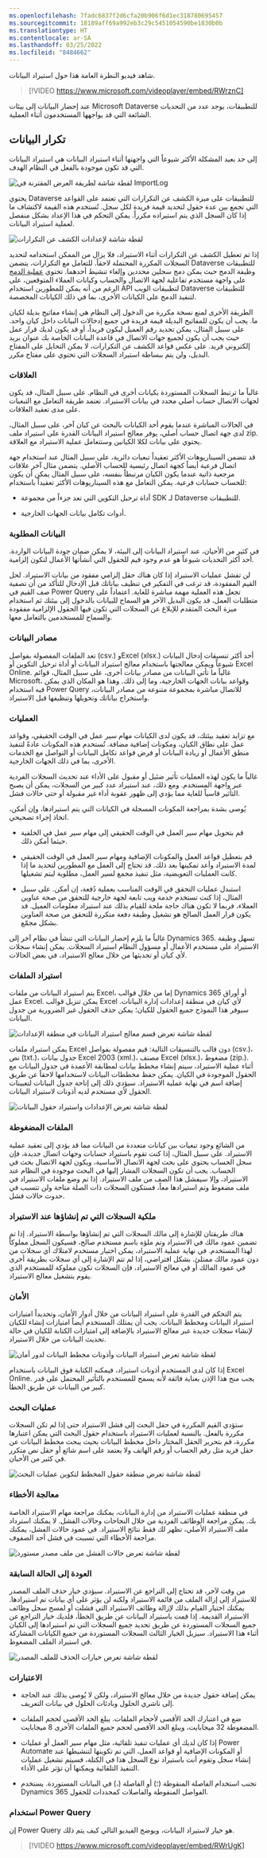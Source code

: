 ```yaml
---
ms.openlocfilehash: 7fadc6837f2d6cfa20b906f6d1ec318780695457
ms.sourcegitcommit: 18189aff69a992eb3c29c5451054590be1830b0b
ms.translationtype: HT
ms.contentlocale: ar-SA
ms.lasthandoff: 03/25/2022
ms.locfileid: "8484662"
---
```

شاهد فيديو النظرة العامة هذا حول استيراد البيانات.

> [!VIDEO https://www.microsoft.com/videoplayer/embed/RWrznC]

عند إحضار البيانات إلى بيئات Microsoft Dataverse للتطبيقات، يوجد عدد من التحديات الشائعة التي قد يواجهها المستخدمون أثناء العملية.

## <a name="duplicate-data"></a>تكرار البيانات 

إلى حد بعيد المشكلة الأكثر شيوعاً التي واجهتها أثناء استيراد البيانات هي استيراد البيانات التي قد تكون موجودة بالفعل في النظام الهدف. 

![لقطة شاشة لطريقة العرض المقترنة في ImportLog](../media/T2_CommonDataChallenges_image1.png)

يحتوي Dataverse للتطبيقات على ميزة الكشف عن التكرارات التي تعتمد على القواعد التي تجمع بين عدة حقول لتحديد قيمة فريدة لكل سجل. تُستخدم هذه القيمة لاكتشاف ما إذا كان السجل الذي يتم استيراده مكرراً. يمكن التحكم في هذا الإعداد بشكل منفصل لعملية استيراد البيانات. 

![لقطة شاشة لإعدادات الكشف عن التكرارات](../media/T2_CommonDataChallenges_image2.png)

إذا تم تعطيل الكشف عن التكرارات أثناء الاستيراد، فلا يزال من الممكن استخدامه لتحديد السجلات المكررة المحتملة لاحقاً. للتعامل مع التكرارات، يتضمن Dataverse للتطبيقات وظيفة الدمج حيث يمكن دمج سجلين محددين وإلغاء تنشيط أحدهما. تحتوي [عملية الدمج](/dynamics365/customer-engagement/basics/merge-duplicate-records-accounts-contacts-leads) على واجهة مستخدم تفاعلية لجهة الاتصال والحساب وكيانات العملاء المتوقعين، على الرغم من أنه يمكن للمطورين استخدام API لتطبيقات الويب Dataverse للتطبيقات لتنفيذ الدمج على الكيانات الأخرى، بما في ذلك الكيانات المخصصة.

الطريقة الأخرى لمنع نسخة مكررة من الدخول إلى النظام هي إنشاء مفاتيح بديلة لكيان ما. يجب أن يكون للمفاتيح البديلة قيمة فريدة في جميع إدخالات البيانات داخل كيان واحد. على سبيل المثال، يمكن تحديد رقم العميل ليكون فريداً، أو قد يكون لديك قرار عمل حيث يجب أن يكون لجميع جهات الاتصال في قاعدة البيانات الخاصة بك عنوان بريد إلكتروني فريد. على عكس قواعد الكشف عن التكرارات، لا يمكن التحايل على المفتاح البديل، ولن يتم ببساطة استيراد السجلات التي تحتوي على مفتاح مكرر.

### <a name="relationships"></a>العلاقات

غالباً ما ترتبط السجلات المستوردة بكيانات أخرى في النظام. على سبيل المثال، قد يكون لجهات الاتصال حساب أصلي محدد في بيانات الاستيراد. تعتمد طريقة التعامل مع التبعيات على مدى تعقيد العلاقات. 

في الحالات المباشرة عندما يقوم أحد الكيانات بالبحث عن كيان آخر، على سبيل المثال، لدى جهة اتصال حساب أصلي، يوفر معالج استيراد البيانات القدرة على استيراد ملف zip. يحتوي على بيانات لكلا الكيانين وستتعامل عملية الاستيراد مع العلاقة.

قد تتضمن السيناريوهات الأكثر تعقيداً تبعيات دائرية، على سبيل المثال عند استخدام جهة اتصال فرعية أيضاً كجهة اتصال رئيسية للحساب الأصلي. يتضمن مثال آخر علاقات مرجعية ذاتية عندما يكون الكيان مرتبطاً بنفسه، على سبيل المثال يمكن أن يكون للحساب حسابات فرعية. يمكن التعامل مع هذه السيناريوهات الأكثر تعقيداً باستخدام: 

- أداة ترحيل التكوين التي تعد جزءاً من مجموعة SDK لـ Dataverse للتطبيقات.

- أدوات تكامل بيانات الجهات الخارجية.

### <a name="required-data"></a>البيانات المطلوبة

في كثير من الأحيان، عند استيراد البيانات إلى البيئة، لا يمكن ضمان جودة البيانات الواردة. أحد أكثر التحديات شيوعاً هو عدم وجود قيم للحقول التي أنشأتها الأعمال لتكون إلزامية. 

لن تفشل عمليات الاستيراد إذا كان هناك حقل إلزامي مفقود من بيانات الاستيراد. لحل القيم المفقودة، قد ترغب في التفكير في تنظيف بياناتك قبل الإدخال للتأكد من أن تصفية صف القيم في Power Query تجعل هذه العملية مهمة مباشرة للغاية. اعتماداً على متطلبات العمل، قد يكون البديل الآخر هو السماح للبيانات بالدخول إلى بيئتك ثم استخدام ميزة البحث المتقدم للإبلاغ عن السجلات التي تكون فيها الحقول الإلزامية مفقودة والسماح للمستخدمين بالتعامل معها.

### <a name="data-sources"></a>مصادر البيانات

تعد الملفات المفصولة بفواصل (csv.) وExcel ‏(xlsx.) أحد أكثر تنسيقات إدخال البيانات شيوعاً ويمكن معالجتها باستخدام معالج استيراد البيانات أو أداة ترحيل التكوين أو Excel Online. غالباً ما تأتي البيانات من مصادر بيانات أخرى، على سبيل المثال، قوائم Microsoft، وقواعد بيانات الجهات الخارجية، وما إلى ذلك. وهذا هو المكان الذي يمكن فيه استخدام Power Query للاتصال مباشرة بمجموعة متنوعة من مصادر البيانات، واستخراج بياناتك وتحويلها وتنظيفها قبل الاستيراد. 

### <a name="processes"></a>ال‏‏عمليات 

مع تزايد تعقيد بيئتك، قد يكون لدى الكيانات مهام سير عمل في الوقت الحقيقي، وقواعد عمل على نطاق الكيان، ومكونات إضافية مضافة. تُستخدم هذه المكونات عادةً لتنفيذ منطق الأعمال أو زيادة البيانات أو فرض قواعد تكامل البيانات أو التواصل مع الخدمات الأخرى، بما في ذلك الجهات الخارجية.

غالباً ما يكون لهذه العمليات تأثير ضئيل أو مقبول على الأداء عند تحديث السجلات الفردية عبر واجهة المستخدم. ومع ذلك، عند استيراد عدد كبير من السجلات، يمكن أن يصبح التأثير قاسياً للغاية مما يؤدي إلى ظهور عقوبة أداء غير مقبولة أو حتى حالات فشل.

يُوصى بشدة بمراجعة المكونات المسجلة في الكيانات التي يتم استيرادها، وإن أمكن، اتخاذ إجراء تصحيحي.

- قم بتحويل مهام سير العمل في الوقت الحقيقي إلى مهام سير عمل في الخلفية حيثما أمكن ذلك.

- قم بتعطيل قواعد العمل والمكونات الإضافية ومهام سير العمل في الوقت الحقيقي لمدة الاستيراد وأعد تمكينها بعد ذلك. قد تحتاج إلى العمل مع المطورين لتحديد ما إذا كانت العمليات التعويضية، مثل تنفيذ مجمع لسير العمل، مطلوبة ليتم تشغيلها.

- استبدل عمليات التحقق في الوقت المناسب بعملية دُفعة، إن أمكن. على سبيل المثال، إذا كنت تستخدم خدمة ويب تابعة لجهة خارجية للتحقق من صحة عناوين العملاء، فربما لا تكون هناك حاجة ملحة للقيام بذلك عند استيراد معلومات العميل. قد يكون قرار العمل الصالح هو تشغيل وظيفة دفعة متكررة للتحقق من صحة العناوين بشكل مجمّع.

 
غالباً ما يلزم إحضار البيانات التي تنشأ في نظام آخر إلى Dynamics 365. تسهل وظيفة الاستيراد على مستخدم الأعمال أو مسؤول النظام استيراد السجلات. يمكن إنشاء سجلات لأي كيان أو تحديثها من خلال معالج الاستيراد، في بعض الحالات. 

### <a name="importing-files"></a>استيراد الملفات
يتم استيراد البيانات من ملفات Excel، إما من خلال قوالب Dynamics 365 أو أوراق عمل Excel. يمكن تنزيل قوالب Excel لأي كيان في منطقة إعدادات إدارة البيانات. سيوفر هذا النموذج جميع الحقول للكيان؛ يمكن حذف الحقول غير الضرورية من جدول البيانات. 

![لقطة شاشة تعرض قسم معالج استيراد البيانات في منطقة الإعدادات](../media/L3_Data_Import_Wizard_image1.png)

يمكن استيراد ملفات Excel دون قالب بالتنسيقات التالية: قيم مفصولة بفواصل (csv.)، نص (txt.)، جدول بيانات Excel 2003 ‏(xml.)، مصنف Excel ‏(xlsx.)، مضغوط (zip.). أثناء عملية الاستيراد، سيتم إنشاء مخطط بيانات لمطابقة الأعمدة في جدول البيانات مع الحقول الموجودة في الكيان. يمكن حفظ مخططات البيانات لاستخدامها لاحقاً عن طريق إضافة اسم في نهاية عملية الاستيراد. سيؤدي ذلك إلى إتاحة جدول البيانات لتعيينات الحقول لأي مستخدم لديه أذونات لاستيراد البيانات. 

![لقطة شاشة تعرض الإعدادات واستيراد حقول البيانات](../media/L3_Data_Import_Wizard_image2.png)

### <a name="zip-files"></a>الملفات المضغوطة
من الشائع وجود تبعيات بين كيانات متعددة من البيانات مما قد يؤدي إلى تعقيد عملية الاستيراد. على سبيل المثال، إذا كنت تقوم باستيراد حسابات وجهات اتصال جديدة، فإن سجل الحساب يحتوي على بحث لجهة الاتصال الأساسية، ويكون لجهة الاتصال بحث في الحساب. يجب أن تكون السجلات المشار إليها في البحث موجودة في النظام عند الاستيراد، وإلا سيفشل هذا الصف من ملف الاستيراد. إذا تم وضع ملفات الاستيراد في ملف مضغوط وتم استيرادها معاً، فستكون السجلات ذات الصلة متاحة ولن تتسبب في حدوث حالات فشل. 

### <a name="ownership-of-records-created-on-import"></a>ملكية السجلات التي تم إنشاؤها عند الاستيراد
هناك طريقتان للإشارة إلى مالك السجلات التي تم إنشاؤها بواسطة الاستيراد. إذا تم تضمين عمود مالك في الاستيراد وتم ملؤه باسم مستخدم صالح، فسيكون السجل مملوكاً لهذا المستخدم. في نهاية عملية الاستيراد، يمكن اختيار مستخدم لامتلاك أي سجلات من دون عمود مالك ممتلئ. بشكل افتراضي، إذا لم تتم الإشارة إلى أي سجلات بطريقة أخرى في عمود المالك أو في معالج الاستيراد، فإن السجلات تكون مملوكة للمستخدم الذي يقوم بتشغيل معالج الاستيراد. 

### <a name="security"></a>الأمان
يتم التحكم في القدرة على استيراد البيانات من خلال أدوار الأمان، وتحديداً امتيازات استيراد البيانات ومخطط البيانات. يجب أن يمتلك المستخدم أيضاً امتيازات إنشاء للكيان لإنشاء سجلات جديدة عبر معالج الاستيراد بالإضافة إلى امتيازات الكتابة للكيان في حالة تحديث البيانات من خلال الاستيراد. 

![لقطة شاشة تعرض استيراد البيانات وأذونات مخطط البيانات لدور أمان](../media/L3_Data_Import_Wizard_image3.png)

إذا كان لدى المستخدم أذونات استيراد، فيمكنه الكتابة فوق البيانات باستخدام Excel Online. يجب منح هذا الإذن بعناية فائقة لأنه يسمح للمستخدم بالتأثير المحتمل على قدر كبير من البيانات عن طريق الخطأ. 

### <a name="lookups"></a>عمليات البحث
ستؤدي القيم المكررة في حقل البحث إلى فشل الاستيراد حتى إذا لم تكن السجلات مكررة بالفعل. بالنسبة لعمليات الاستيراد باستخدام حقول البحث التي يمكن اعتبارها مكررة، قم بتحرير الحقل المختار داخل مخطط البيانات بحيث يبحث مخطط البيانات عن حقل فريد مثل رقم الحساب أو رقم الهاتف ولا يعتمد على اسم شائع أو حقل نص متكرر في كثير من الأحيان. 

![لقطة شاشة تعرض منطقة حقول المخطط لتكوين عمليات البحث](../media/L3_Data_Import_Wizard_image4.png)

### <a name="error-handing"></a>معالجة الأخطاء 

في منطقة عمليات الاستيراد من إدارة البيانات، يمكنك مراجعة مهام الاستيراد الخاصة بك. يمكن مراجعة الوظائف الفردية من خلال النجاحات وحالات الفشل. لا يمكنك استرداد ملف الاستيراد الأصلي، تظهر لك فقط نتائج الاستيراد. في عمود حالات الفشل، يمكنك مراجعة الأخطاء التي تسببت في فشل أحد الصفوف. 

![لقطة شاشة تعرض حالات الفشل من ملف مصدر مستورد](../media/L3_Data_Import_Wizard_image5.png)

### <a name="rollback"></a>العودة إلى الحالة السابقة

من وقت لآخر، قد تحتاج إلى التراجع عن الاستيراد. سيؤدي خيار حذف الملف المصدر للاستيراد إلى إزالة الملف من قائمة الاستيراد ولكنه لن يؤثر على أي بيانات تم استيرادها. يمكنك اختيار القيام بذلك لإزالة وظائف الاستيراد التي فشلت أو لمسح سجل وظائف الاستيراد القديمة. إذا قمت باستيراد البيانات عن طريق الخطأ، فلديك خيار التراجع عن جميع السجلات المستوردة عن طريق تحديد جميع السجلات التي تم استيرادها إلى الكيان أثناء هذا الاستيراد. سيزيل الخيار الثالث السجلات المستوردة من جميع الكيانات المشاركة في استيراد الملف المضغوط. 

![لقطة شاشة تعرض خيارات الحذف للملف المصدر](../media/L3_Data_Import_Wizard_image6.png)

### <a name="considerations"></a>الاعتبارات
- يمكن إضافة حقول جديدة من خلال معالج الاستيراد، ولكن لا يُوصى بذلك عند الحاجة إلى ناشري الحلول وبادئات الحلول في بيانات التعريف.

- ضع في اعتبارك الحد الأقصى لأحجام الملفات. يبلغ الحد الأقصى لحجم الملفات المضغوطة ‏32 ميجابايت، ويبلغ الحد الأقصى لحجم جميع الملفات الأخرى 8 ميجابايت. 

- إذا كان لديك أي عمليات تنفيذ تلقائية، مثل مهام سير العمل أو عمليات Power Automate أو المكونات الإضافية أو قواعد العمل، التي تم تكوينها لتنشيطها عند إنشاء سجل وتقوم أنت باستيراد نوع السجل هذا في الكتلة، فسيتم تشغيل عمليات التنفيذ التلقائية ويمكنها أن تؤثر على الأداء. 

- تجنب استخدام الفاصلة المنقوطة (؛) أو الفاصلة (،) في البيانات المستوردة. يستخدم Dynamics 365 الفواصل المنقوطة والفاصلات كمحددات للحقول.

### <a name="using-power-query"></a>استخدام Power Query

إن Power Query هو خيار لاستيراد البيانات، ويوضح الفيديو التالي كيف يتم ذلك.

> [!VIDEO https://www.microsoft.com/videoplayer/embed/RWrUgK]
